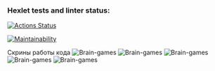 ### Hexlet tests and linter status:
[![Actions Status](https://github.com/0o0com/frontend-project-44/actions/workflows/hexlet-check.yml/badge.svg)](https://github.com/0o0com/frontend-project-44/actions)

[![Maintainability](https://api.codeclimate.com/v1/badges/1470895d3d77f0349c87/maintainability)](https://codeclimate.com/github/0o0com/frontend-project-44/maintainability)

Скрины работы кода
![Brain-games](https://i.postimg.cc/GmHbpL3w/photo-2024-03-06-16-02-46.jpg)
![Brain-games](https://i.postimg.cc/ncwtgy4d/photo-2024-03-06-16-02-49.jpg)
![Brain-games](https://i.postimg.cc/BbQdwpX9/photo-2024-03-06-16-02-51.jpg)
![Brain-games](https://i.postimg.cc/W3sKh8mF/photo-2024-03-06-16-02-53.jpg)
![Brain-games](https://i.postimg.cc/8PbbCGKH/photo-2024-03-06-16-02-54.jpg)           